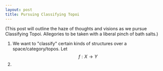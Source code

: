 ```yaml
---
layout: post
title: Pursuing Classifying Topoi
--- 
```


<script type="text/javascript" src="https://cdn.mathjax.org/mathjax/latest/MathJax.js?config=TeX-AMS-MML_HTMLorMML"></script>

(This post will outline the haze of thoughts and visions as we pursue Classifying Topoi. Allegories to be taken with a liberal pinch of bath salts.)

1. We want to "classify" certain kinds of structures over a space/category/topos. Let $$f:X\rightarrow Y$$
2. 
